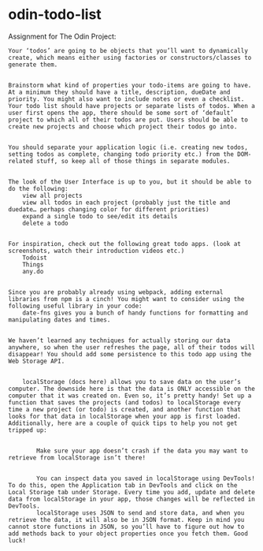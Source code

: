 # odin-todo-list

Assignment for The Odin Project:



    Your ‘todos’ are going to be objects that you’ll want to dynamically create, which means either using factories or constructors/classes to generate them.
    
    
    Brainstorm what kind of properties your todo-items are going to have. At a minimum they should have a title, description, dueDate and priority. You might also want to include notes or even a checklist.
    Your todo list should have projects or separate lists of todos. When a user first opens the app, there should be some sort of ‘default’ project to which all of their todos are put. Users should be able to create new projects and choose which project their todos go into.
    
    
    You should separate your application logic (i.e. creating new todos, setting todos as complete, changing todo priority etc.) from the DOM-related stuff, so keep all of those things in separate modules.
    
    
    The look of the User Interface is up to you, but it should be able to do the following:
        view all projects
        view all todos in each project (probably just the title and duedate… perhaps changing color for different priorities)
        expand a single todo to see/edit its details
        delete a todo
    
    
    For inspiration, check out the following great todo apps. (look at screenshots, watch their introduction videos etc.)
        Todoist
        Things
        any.do
    
    
    Since you are probably already using webpack, adding external libraries from npm is a cinch! You might want to consider using the following useful library in your code:
        date-fns gives you a bunch of handy functions for formatting and manipulating dates and times.
    
    
    We haven’t learned any techniques for actually storing our data anywhere, so when the user refreshes the page, all of their todos will disappear! You should add some persistence to this todo app using the Web Storage API.
        
        
        localStorage (docs here) allows you to save data on the user’s computer. The downside here is that the data is ONLY accessible on the computer that it was created on. Even so, it’s pretty handy! Set up a function that saves the projects (and todos) to localStorage every time a new project (or todo) is created, and another function that looks for that data in localStorage when your app is first loaded. Additionally, here are a couple of quick tips to help you not get tripped up:
            
            
            Make sure your app doesn’t crash if the data you may want to retrieve from localStorage isn’t there!
            
            
            You can inspect data you saved in localStorage using DevTools! To do this, open the Application tab in DevTools and click on the Local Storage tab under Storage. Every time you add, update and delete data from localStorage in your app, those changes will be reflected in DevTools.
            localStorage uses JSON to send and store data, and when you retrieve the data, it will also be in JSON format. Keep in mind you cannot store functions in JSON, so you’ll have to figure out how to add methods back to your object properties once you fetch them. Good luck!


